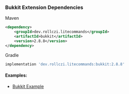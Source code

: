 ### Bukkit Extension Dependencies
Maven
```xml
<dependency>
    <groupId>dev.rollczi.litecommands</groupId>
    <artifactId>bukkit</artifactId>
    <version>2.8.8</version>
</dependency>
```
Gradle
```groovy
implementation 'dev.rollczi.litecommands:bukkit:2.8.8'
```

#### Examples:
- [Bukkit Example](https://github.com/Rollczi/LiteCommands/tree/master/examples/bukkit)
